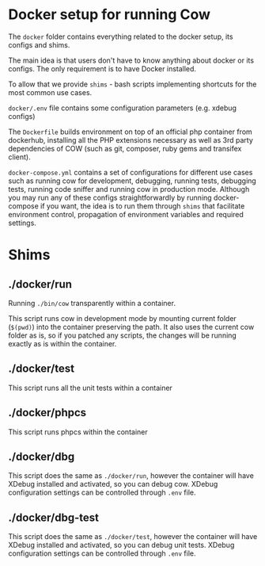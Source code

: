 # Docker setup for running Cow

The `docker` folder contains everything related to the docker setup, its configs and shims.

The main idea is that users don't have to know anything about docker or its configs.
The only requirement is to have Docker installed.

To allow that we provide `shims` - bash scripts implementing shortcuts for the most common use cases.

`docker/.env` file contains some configuration parameters (e.g. xdebug configs)

The `Dockerfile` builds environment on top of an official php container from dockerhub,
installing all the PHP extensions necessary as well as 3rd party dependencies of COW
(such as git, composer, ruby gems and transifex client).

`docker-compose.yml` contains a set of configurations for different use cases such as running cow for development, debugging, running tests, debugging tests, running code sniffer and running cow in production mode.
Although you may run any of these configs straightforwardly by running docker-compose if you want, the idea is to run them
through `shims` that facilitate environment control, propagation of environment variables and required settings.


# Shims

## ./docker/run

Running `./bin/cow` transparently within a container.

This script runs cow in development mode by mounting current folder (`$(pwd)`) into the container preserving the path.
It also uses the current cow folder as is, so if you patched any scripts, the changes will be running exactly as is within the container.

## ./docker/test

This script runs all the unit tests within a container

## ./docker/phpcs

This script runs phpcs within the container

## ./docker/dbg

This script does the same as `./docker/run`, however the container will have XDebug installed and activated, so you can
debug cow. XDebug configuration settings can be controlled through `.env` file.

## ./docker/dbg-test

This script does the same as `./docker/test`, however the container will have XDebug installed and activated, so you can
debug unit tests. XDebug configuration settings can be controlled through `.env` file.
